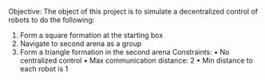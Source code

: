 Objective:
The object of this project is to simulate a decentralized control of robots to do the following:
1. Form a square formation at the starting box
2. Navigate to second arena as a group
3. Form a triangle formation in the second arena
Constraints:
• No centralized control
• Max communication distance: 2
• Min distance to each robot is 1

